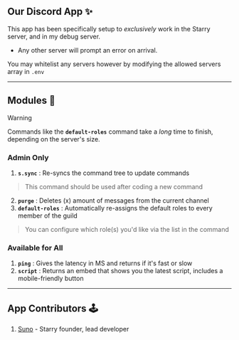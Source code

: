 ## Our Discord App ✨
This app has been specifically setup to _exclusively_ work in the Starry server, and in my debug server.
- Any other server will prompt an error on arrival.

You may whitelist any servers however by modifying the allowed servers array in `.env`

---

## Modules 📜
> [!WARNING]
> Commands like the **`default-roles`** command take a _long_ time to finish, depending on the server's size.
### Admin Only
1. **`s.sync`** : Re-syncs the command tree to update commands
> This command should be used after coding a new command
2. **`purge`** : Deletes (x) amount of messages from the current channel
3. **`default-roles`** : Automatically re-assigns the default roles to every member of the guild
> You can configure which role(s) you'd like via the list in the command
### Available for All
1. **`ping`** : Gives the latency in MS and returns if it's fast or slow
2. **`script`** : Returns an embed that shows you the latest script, includes a mobile-friendly button

---

## App Contributors 🕹️
1. [Suno](https://github.com/mr-suno) - Starry founder, lead developer
